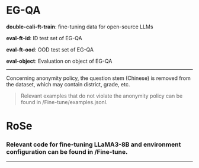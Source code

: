 # EG-QA

**double-cali-ft-train**: fine-tuning data for open-source LLMs

**eval-ft-id**: ID test set of EG-QA

**eval-ft-ood**: OOD test set of EG-QA

**eval-object**: Evaluation on object of EG-QA

---

Concerning anonymity policy, the question stem (Chinese) is removed from the dataset, which may contain district, grade, etc. 

> Relevant examples that do not violate the anonymity policy can be found in /Fine-tune/examples.jsonl.

# RoSe

### Relevant code for fine-tuning LLaMA3-8B and environment configuration can be found in /Fine-tune.

---




